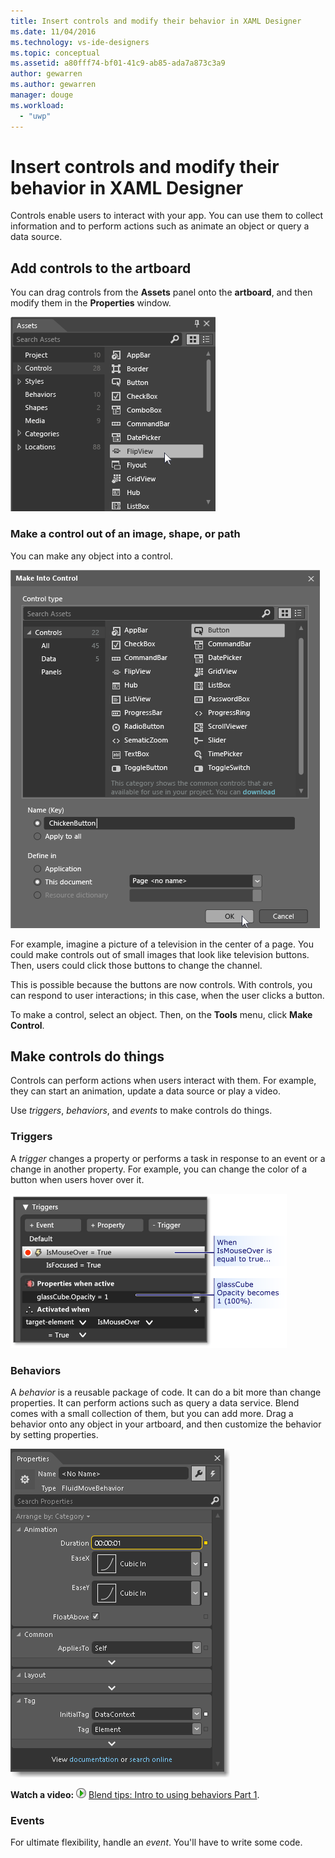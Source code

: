 ```yaml
---
title: Insert controls and modify their behavior in XAML Designer
ms.date: 11/04/2016
ms.technology: vs-ide-designers
ms.topic: conceptual
ms.assetid: a80fff74-bf01-41c9-ab85-ada7a873c3a9
author: gewarren
ms.author: gewarren
manager: douge
ms.workload:
  - "uwp"
---
```

# Insert controls and modify their behavior in XAML Designer

Controls enable users to interact with your app. You can use them to collect information and to perform actions such as animate an object or query a data source.

## Add controls to the artboard

You can drag controls from the **Assets** panel onto the **artboard**, and then modify them in the **Properties** window.

![Blend Assets tab controls](../designers/media/blend_assetsflipview_xaml.png)

### Make a control out of an image, shape, or path

You can make any object into a control.

![Blend Make Into Control dialog box](../designers/media/blend_makeintocontrol_xaml.png)

For example, imagine a picture of a television in the center of a page. You could make controls out of small images that look like television buttons. Then, users could click those buttons to change the channel.

This is possible because the buttons are now controls. With controls, you can respond to user interactions; in this case, when the user clicks a button.

To make a control, select an object. Then, on the **Tools** menu, click **Make Control**.

## Make controls do things

Controls can perform actions when users interact with them. For example, they can start an animation, update a data source or play a video.

Use *triggers*, *behaviors*, and *events* to make controls do things.

### Triggers

A *trigger* changes a property or performs a task in response to an event or a change in another property. For example, you can change the color of a button when users hover over it.

![The "Triggers" panel](../designers/media/custom_button_blend_propertytriggerinfo.png)

### Behaviors

A *behavior* is a reusable package of code. It can do a bit more than change properties. It can perform actions such as query a data service. Blend comes with a small collection of them, but you can add more. Drag a behavior onto any object in your artboard, and then customize the behavior by setting properties.

![FluidMoveBehavior in the Properties panel](../designers/media/b4_fluidmovebehaviorproperties_sample.png)

**Watch a video:** ![Play icon](../designers/media/bldadminconsoleinitialconfigicon.PNG) [Blend tips: Intro to using behaviors Part 1](http://www.bing.com/videos/search?q=Expression%20blend%20behaviors&qs=n&form=QBVR&pq=expression%20blend%20behavior&sc=4-25&sp=-1&sk=#view=detail&mid=CF0DD797ED84DE740904CF0DD797ED84DE740904).

### Events

For ultimate flexibility, handle an *event*. You'll have to write some code.